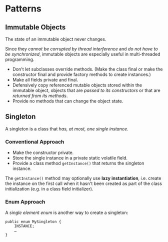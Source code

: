 
Patterns
========

Immutable Objects
-----------------

The state of an immutable object never changes. 

Since they *cannot be corrupted by thread interference* and *do not have to be synchronized*, immutable objects are especially useful in multi-threaded programming.

* Don't let subclasses override methods. (Make the class final or make the constructor final and provide factory methods to create instances.)
* Make all fields private and final.
* Defensively copy referenced mutable objects stored within the immutable object, objects that are _passed to its constructors_ or that are _returned from its methods_.
* Provide no methods that can change the object state.


Singleton
---------

A singleton is a class that *has, at most, one single instance*.

### Conventional Approach

* Make the constructor private.
* Store the single instance in a private static volatile field.
* Provide a class method `getInstance()` that returns the singleton instance.

The `getInstance()` method may optionally use __lazy instantiation__, i.e. create the instance on the first call when it hasn't been created as part of the class initialization (e.g. in a class field initializer).


### Enum Approach

A *single element enum* is another way to create a singleton:

    public enum MySingleton {
        INSTANCE;
        … 
    }


